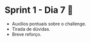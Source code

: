 # Sprint 1 - Dia 7 🚀

- Auxílios pontuais sobre o challenge.
- Tirada de dúvidas.
- Breve reforço.
​​​​​​​

